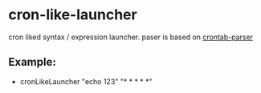 # cron-like-launcher

cron liked syntax / expression launcher.
paser is based on [crontab-parser](https://github.com/ben-crowhurst/crontab-parser)

## Example:

* cronLikeLauncher "echo 123" "* * * * *"


